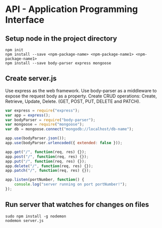 # API - Application Programming Interface

## Setup node in the project directory

```shell
npm init
npm install --save <npm-package-name> <npm-package-name1> <npm-package-name1>
npm install --save body-parser express mongoose
```

## Create server.js

Use express as the web framework.
Use body-parser as a middleware to expose the request body as a property.
Create CRUD operations: Create, Retrieve, Update, Delete. (GET, POST, PUT,
DELETE and PATCH).

```javascript
var express = require("express");
var app = express();
var bodyParser = require("body-parser");
var mongoose = require("mongoose");
var db = mongoose.connect("mongodb://localhost/db-name");

app.use(bodyParser.json());
app.use(bodyParser.urlencoded({ extended: false }));

app.get("/", function(req, res) {});
app.post("/", function(req, res) {});
app.put("/", function(req, res) {});
app.delete("/", function(req, res) {});
app.patch("/", function(req, res) {});

app.listen(portNumber, function() {
	console.log("server running on port portNumber!");
});
```

## Run server that watches for changes on files

```shell
sudo npm install -g nodemon
nodemon server.js
```
